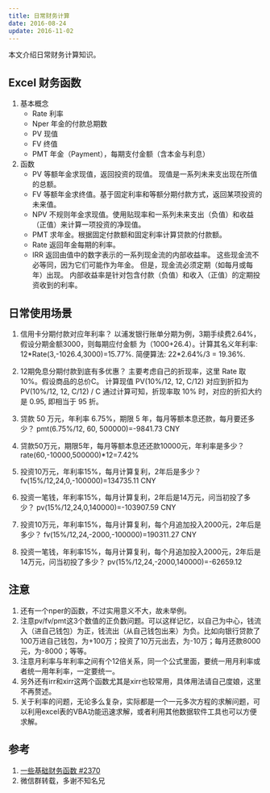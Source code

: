 ```yaml
---
title: 日常财务计算
date: 2016-08-24
update: 2016-11-02
---
```


本文介绍日常财务计算知识。

## Excel 财务函数
1. 基本概念
	* Rate 利率
	* Nper 年金的付款总期数
	* PV 现值
	* FV 终值
	* PMT 年金（Payment），每期支付金额（含本金与利息）
2. 函数
	* PV 等额年金求现值，返回投资的现值。 现值是一系列未来支出现在所值的总额。
	* FV 等额年金求终值。基于固定利率和等额分期付款方式，返回某项投资的未来值。
	* NPV 不规则年金求现值。使用贴现率和一系列未来支出（负值）和收益（正值）来计算一项投资的净现值。
	* PMT 求年金。根据固定付款额和固定利率计算贷款的付款额。
	* Rate 返回年金每期的利率。
	* IRR 返回由值中的数字表示的一系列现金流的内部收益率。 这些现金流不必等同，因为它们可能作为年金。 但是，现金流必须定期（如每月或每年）出现。 内部收益率是针对包含付款（负值）和收入（正值）的定期投资收到的利率。

## 日常使用场景
1. 信用卡分期付款对应年利率？
以浦发银行账单分期为例，3期手续费2.64%，假设分期金额3000，则每期应付金额
为（1000+26.4）。计算其名义年利率: 12\*Rate(3,-1026.4,3000)=15.77%.
简便算法: 22\*2.64%/3 = 19.36%.

2. 12期免息分期付款到底有多优惠？
主要考虑自己的折现率，这里 Rate 取 10%。假设商品的总价C。
计算现值
	PV(10%/12, 12, C/12)
对应到折扣为
	PV(10%/12, 12, C/12) / C
通过计算可知，折现率取 10% 时，对应的折扣大约是 0.95, 即相当于 95 折。

3. 贷款 50 万元，年利率 6.75%，期限 5 年，每月等额本息还款，每月要还多少？
	pmt(6.75%/12, 60, 500000)=-9841.73 CNY

4. 贷款50万元，期限5年，每月等额本息还还款10000元，年利率是多少？ 
	rate(60,-10000,500000)*12=7.42% 

5. 投资10万元，年利率15%，每月计算复利，2年后是多少？ 
	fv(15%/12,24,0,-100000)=134735.11  CNY

6. 投资一笔钱，年利率15%，每月计算复利，2年后是14万元，问当初投了多少？ 
	pv(15%/12,24,0,140000)=-103907.59 CNY

7. 投资10万元，年利率15%，每月计算复利，每个月追加投入2000元，2年后是多少？ 
	fv(15%/12,24,-2000,-100000)=190311.27  CNY

8. 投资一笔钱，年利率15%，每月计算复利，每个月追加投入2000元，2年后是14万元，问当初投了多少？ 
	pv(15%/12,24,-2000,140000)=-62659.12 

## 注意
1. 还有一个nper的函数，不过实用意义不大，故未举例。 
2. 注意pv/fv/pmt这3个数值的正负数问题。可以这样记忆，以自己为中心，钱流入（进自己钱包）为正，钱流出（从自己钱包出来）为负。比如向银行贷款了100万进自己钱包，为+100万；投资了10万元出去，为-10万；每月还款8000元，为-8000；等等。 
3. 注意月利率与年利率之间有个12倍关系，同一个公式里面，要统一用月利率或者统一用年利率，一定要统一。 
4. 另外还有irr和xirr这两个函数尤其是xirr也较常用，具体用法请自己度娘，这里不再赘述。 
5. 关于利率的问题，无论多么复杂，实际都是一个一元多次方程的求解问题，可以利用excel表的VBA功能迅速求解，或者利用其他数据软件工具也可以方便求解。 

## 参考
1. [一些基础财务函数 #2370][1]
2. 微信群转载，多谢不知名兄


[1]:	http://mp.weixin.qq.com/s?__biz=MzAxNTMxMTc0MA==&mid=2651014937&idx=1&sn=ccbd030c023bcc25fbfd26b6196a8877&scene=0#rd